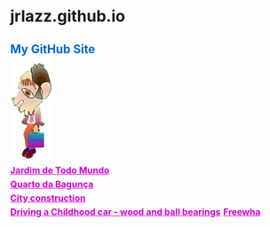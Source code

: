 # jrlazz.github.io
<h2 style="color:#06c;">My GitHub Site<br>
<img src="ag_baboy.gif"><br>
<a href="https://jrlazz.github.io/vivian/jtm.html" target="_blank" style="font-size:12pt;color:#c0c;">Jardim de Todo Mundo</a><br>
<a href="https://jrlazz.eu5.org/qdb/form02.php" target="_blank" style="font-size:12pt;color:#c0c;">Quarto da Bagunça</a><br>
<a href="https://jrlazz.github.io/anim/Vdrag.html" target="_blank" style="font-size:12pt;color:#c0c;">City construction</a><br>
<a href="https://jrlazz.github.io/ggk/woody.html" target="_blank" style="font-size:12pt;color:#c0c;">Driving a Childhood car - wood and ball bearings</a>
<a href="https://jrlazz.eu5.org/" target="_blank" style="font-size:12pt;color:#c0c;">Freewha</a>
